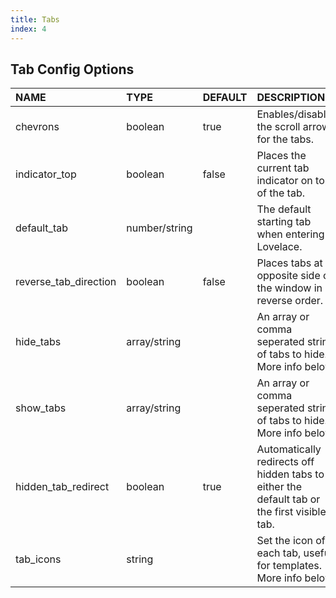 ```yaml
---
title: Tabs
index: 4
---
```


## Tab Config Options

|NAME|TYPE|DEFAULT|DESCRIPTION|
|:-|:-|:-|:-|
|chevrons|boolean|true|Enables/disables the scroll arrows for the tabs.
|indicator_top|boolean|false|Places the current tab indicator on top of the tab.
|default_tab|number/string|| The default starting tab when entering Lovelace.
|reverse_tab_direction|boolean|false|Places tabs at opposite side of the window in reverse order.
|hide_tabs|array/string||An array or comma seperated string of tabs to hide. More info below.
|show_tabs|array/string||An array or comma seperated string of tabs to hide. More info below.
|hidden_tab_redirect|boolean|true|Automatically redirects off hidden tabs to either the default tab or the first visible tab.
|tab_icons|string||Set the icon of each tab, useful for templates. More info below.
